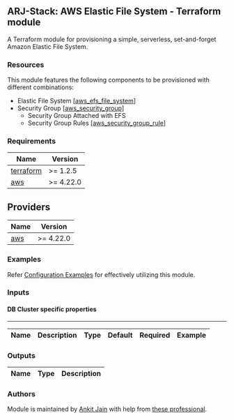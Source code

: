 ## ARJ-Stack: AWS Elastic File System - Terraform module

A Terraform module for provisioning a simple, serverless, set-and-forget Amazon Elastic File System.

### Resources
This module features the following components to be provisioned with different combinations:

- Elastic File System [[aws_efs_file_system](https://registry.terraform.io/providers/hashicorp/aws/latest/docs/resources/efs_file_system)]
- Security Group [[aws_security_group](https://registry.terraform.io/providers/hashicorp/aws/latest/docs/resources/security_group)]
    - Security Group Attached with EFS
    - Security Group Rules [[aws_security_group_rule](https://registry.terraform.io/providers/hashicorp/aws/latest/docs/resources/security_group_rule)]

### Requirements

| Name | Version |
|------|---------|
| <a name="requirement_terraform"></a> [terraform](#requirement\_terraform) | >= 1.2.5 |
| <a name="requirement_aws"></a> [aws](#requirement\_aws) | >= 4.22.0 |

## Providers

| Name | Version |
|------|---------|
| <a name="provider_aws"></a> [aws](#provider\_aws) | >= 4.22.0 |

### Examples

Refer [Configuration Examples](https://github.com/arjstack/terraform-aws-examples/tree/main/aws-efs) for effectively utilizing this module.

### Inputs

#### DB Cluster specific properties
---
| Name | Description | Type | Default | Required | Example|
|:------|:------|:------|:------|:------:|:------|

### Outputs

| Name | Type | Description |
|:------|:------|:------|

### Authors

Module is maintained by [Ankit Jain](https://github.com/ankit-jn) with help from [these professional](https://github.com/arjstack/terraform-aws-efs/graphs/contributors).

